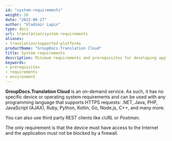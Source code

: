 ```yaml
---
id: "system-requirements"
weight: 10
date: "2022-06-17"
author: "Vladimir Lapin"
type: docs
url: translation/system-requirements
aliases:
- translation/supported-platforms
productName: "GroupDocs.Translation Cloud"
title: System requirements
description: Minimum requirements and prerequisites for developing applications with GroupDocs.Translation Cloud.
keywords:
- prerequisites
- requirements
- environment
---
```


**GroupDocs.Translation Cloud** is an on-demand service. As such, it has no specific device or operating system requirements and can be used with any programming language that supports HTTPS requests: .NET, Java, PHP, JavaScript (AJAX), Ruby, Python, Kotlin, Go, Node.js, C++, and many more.

You can also use third party REST clients like _cURL_ or _Postman_.

The only requirement is that the device must have access to the Internet and the application must not be blocked by a firewall.
